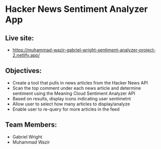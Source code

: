 # Hacker News Sentiment Analyzer App

## Live site:
- https://muhammad-wazir-gabriel-wright-sentiment-analyzer-project-2.netlify.app/

## Objectives:
- Create a tool that pulls in news articles from the Hacker News API
- Scan the top comment under each news article and determine sentiment using the Meaning Cloud Sentiment Analyzer API
- Based on results, display icons indicating user sentimetnt
- Allow user to select how many articles to display/analyze
- Enable user to re-query for more articles in the feed

## Team Members:
- Gabriel Wright
- Muhammad Wazir
